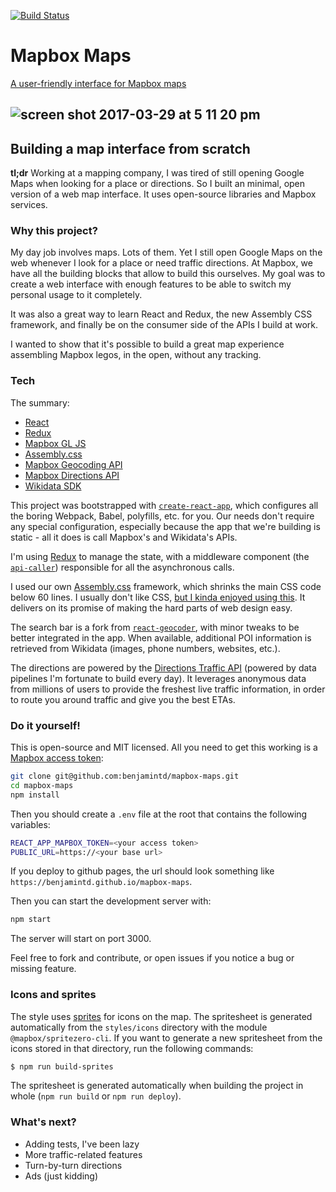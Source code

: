 [![Build Status](https://travis-ci.org/benjamintd/mapbox-maps.svg?branch=master)](https://travis-ci.org/benjamintd/mapbox-maps)

# Mapbox Maps

[A user-friendly interface for Mapbox maps](https://maps.benjamintd.com)

![screen shot 2017-03-29 at 5 11 20 pm](https://cloud.githubusercontent.com/assets/11202803/24481982/098cf8f8-14a3-11e7-8f91-c4f8061aece8.png)
------

## Building a map interface from scratch

**tl;dr** Working at a mapping company, I was tired of still opening Google Maps when looking for a place or directions. So I built an minimal, open version of a web map interface. It uses open-source libraries and Mapbox services.

### Why this project?

My day job involves maps. Lots of them. Yet I still open Google Maps on the web whenever I look for a place or need traffic directions. At Mapbox, we have all the building blocks that allow to build this ourselves. My goal was to create a web interface with enough features to be able to switch my personal usage to it completely.

It was also a great way to learn React and Redux, the new Assembly CSS framework, and finally be on the consumer side of the APIs I build at work.

I wanted to show that it's possible to build a great map experience assembling Mapbox legos, in the open, without any tracking.

### Tech

The summary:
- [React](https://facebook.github.io/react/)
- [Redux](http://redux.js.org/)
- [Mapbox GL JS](https://www.mapbox.com/mapbox-gl-js/api/)
- [Assembly.css](https://www.mapbox.com/assembly/)
- [Mapbox Geocoding API](https://www.mapbox.com/api-documentation/#geocoding)
- [Mapbox Directions API](https://www.mapbox.com/api-documentation/#directions)
- [Wikidata SDK](https://github.com/maxlath/wikidata-sdk)

This project was bootstrapped with [`create-react-app`](https://github.com/facebookincubator/create-react-app), which configures all the boring Webpack, Babel, polyfills, etc. for you. Our needs don't require any special configuration, especially because the app that we're building is static - all it does is call Mapbox's and Wikidata's APIs.

I'm using [Redux](http://redux.js.org/) to manage the state, with a middleware component (the [`api-caller`](https://github.com/benjamintd/mapbox-maps/tree/master/src/api-caller)) responsible for all the asynchronous calls.

I used our own [Assembly.css](https://www.mapbox.com/assembly/) framework, which shrinks the main CSS code below 60 lines. I usually don't like CSS, [but I kinda enjoyed using this](http://images.gibertjoseph.com/media/catalog/product/cache/1/image/9df78eab33525d08d6e5fb8d27136e95/i/225/0886919929225_1_75.jpg). It delivers on its promise of making the hard parts of web design easy.

The search bar is a fork from [`react-geocoder`](https://github.com/mapbox/react-geocoder), with minor tweaks to be better integrated in the app. When available, additional POI information is retrieved from Wikidata (images, phone numbers, websites, etc.).

The directions are powered by the [Directions Traffic API](https://www.mapbox.com/api-documentation/#directions) (powered by data pipelines I'm fortunate to build every day). It leverages anonymous data from millions of users to provide the freshest live traffic information, in order to route you around traffic and give you the best ETAs.

### Do it yourself!

This is open-source and MIT licensed. All you need to get this working is a [Mapbox access token](https://www.mapbox.com/help/create-api-access-token/):

```sh
git clone git@github.com:benjamintd/mapbox-maps.git
cd mapbox-maps
npm install
```
Then you should create a `.env` file at the root that contains the following variables:

```sh
REACT_APP_MAPBOX_TOKEN=<your access token>
PUBLIC_URL=https://<your base url>
```

If you deploy to github pages, the url should look something like `https://benjamintd.github.io/mapbox-maps`.

Then you can start the development server with:

```sh
npm start
```

The server will start on port 3000.

Feel free to fork and contribute, or open issues if you notice a bug or missing feature.

### Icons and sprites

The style uses [sprites](https://www.mapbox.com/help/define-sprite/) for icons on the map. The spritesheet is generated automatically from the `styles/icons` directory with the module `@mapbox/spritezero-cli`. If you want to generate a new spritesheet from the icons stored in that directory, run the following commands:

```sh
$ npm run build-sprites
```

The spritesheet is generated automatically when building the project in whole (`npm run build` or `npm run deploy`).

### What's next?

- Adding tests, I've been lazy
- More traffic-related features
- Turn-by-turn directions
- Ads (just kidding)
